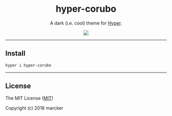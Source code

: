 <h1 align="center">hyper-corubo</h1>
<p align="center">A dark (i.e. cool) theme for <a href="https://hyper.is/">Hyper</a>.</p>
<p align="center">
  <img src="https://user-images.githubusercontent.com/958723/39778885-fa5ae730-52dd-11e8-9518-eb0f465e21cd.png">
</p>

---

## Install

```bash
hyper i hyper-corubo
```

---

## License

The MIT License ([MIT](https://github.com/marcker/hyper-corubo/blob/master/license.md))

Copyright (c) 2018 marcker
